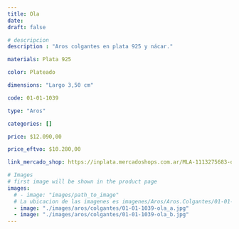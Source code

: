 ```yaml
---
title: Ola
date: 
draft: false

# descripcion
description : "Aros colgantes en plata 925 y nácar."

materials: Plata 925

color: Plateado

dimensions: "Largo 3,50 cm"

code: 01-01-1039

type: "Aros"

categories: []

price: $12.090,00

price_eftvo: $10.280,00

link_mercado_shop: https://inplata.mercadoshops.com.ar/MLA-1113275683-ola-_JM

# Images
# first image will be shown in the product page
images:
  # - image: "images/path_to_image"
  # La ubicacion de las imagenes es imagenes/Aros/Aros.Colgantes/01-01-1039-ola
  - image: "./images/aros/colgantes/01-01-1039-ola_a.jpg"
  - image: "./images/aros/colgantes/01-01-1039-ola_b.jpg"
---
```


